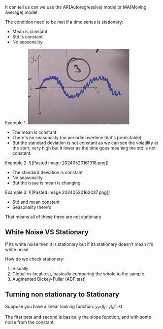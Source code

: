 It can tell us can we use the AR(Autoregressive) model or MA(Moving Average) model

The condition need to be met if a time series is stationary:
- Mean is constant
- Std is constant
- No seasonality

Example 1:
![](Pict/Stationary3.png)
- The mean is constant
- There's no seasonality (no periodic overtime that's predictable)
- But the standard deviation is not constant as we can see the volatility at the start, very high but it lower as the time goes meaning the std is not constant.

Example 2:
![[Pasted image 20240520161918.png]]
- The standard deviation is constant
- No seasonality
- But the issue is mean is changing

Example 3:
![[Pasted image 20240520162037.png]]
- Std and mean constant
- Seasonality there's

That means all of these three are not stationary

## White Noise VS Stationary
If its white noise then it is stationary but
if its stationary doesn't mean it's white noise

How do we check stationary:
1. Visually
2. Global vs local test, basically comparing the whole to the sample.
3. Augmented Dickey-Fuller (ADF test)

## Turning non stationary to Stationary
Suppose you have a linear looking function:
$y_t$=$\beta_0$+$\beta_0$$t$+$\varepsilon t$

The first beta and second is basically the slope function, and with some noise from the constant.









